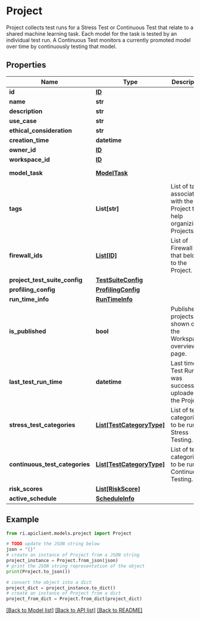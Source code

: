 # Project

Project collects test runs for a Stress Test or Continuous Test that relate to a shared machine learning task. Each model for the task is tested by an individual test run. A Continuous Test monitors a currently promoted model over time by continuously testing that model.

## Properties

Name | Type | Description | Notes
------------ | ------------- | ------------- | -------------
**id** | [**ID**](ID.md) |  | [optional] 
**name** | **str** |  | [optional] 
**description** | **str** |  | [optional] 
**use_case** | **str** |  | [optional] 
**ethical_consideration** | **str** |  | [optional] 
**creation_time** | **datetime** |  | [optional] 
**owner_id** | [**ID**](ID.md) |  | [optional] 
**workspace_id** | [**ID**](ID.md) |  | [optional] 
**model_task** | [**ModelTask**](ModelTask.md) |  | [optional] [default to ModelTask.UNSPECIFIED]
**tags** | **List[str]** | List of tags associated with the Project to help organizing Projects. | [optional] 
**firewall_ids** | [**List[ID]**](ID.md) | List of Firewall IDs that belong to the Project. | [optional] 
**project_test_suite_config** | [**TestSuiteConfig**](TestSuiteConfig.md) |  | [optional] 
**profiling_config** | [**ProfilingConfig**](ProfilingConfig.md) |  | [optional] 
**run_time_info** | [**RunTimeInfo**](RunTimeInfo.md) |  | [optional] 
**is_published** | **bool** | Published projects are shown on the Workspace overview page. | [optional] 
**last_test_run_time** | **datetime** | Last time a Test Run was successfully uploaded to the Project. | [optional] 
**stress_test_categories** | [**List[TestCategoryType]**](TestCategoryType.md) | List of test categories to be run in Stress Testing. | [optional] 
**continuous_test_categories** | [**List[TestCategoryType]**](TestCategoryType.md) | List of test categories to be run in Continuous Testing. | [optional] 
**risk_scores** | [**List[RiskScore]**](RiskScore.md) |  | [optional] 
**active_schedule** | [**ScheduleInfo**](ScheduleInfo.md) |  | [optional] 

## Example

```python
from ri.apiclient.models.project import Project

# TODO update the JSON string below
json = "{}"
# create an instance of Project from a JSON string
project_instance = Project.from_json(json)
# print the JSON string representation of the object
print(Project.to_json())

# convert the object into a dict
project_dict = project_instance.to_dict()
# create an instance of Project from a dict
project_from_dict = Project.from_dict(project_dict)
```
[[Back to Model list]](../README.md#documentation-for-models) [[Back to API list]](../README.md#documentation-for-api-endpoints) [[Back to README]](../README.md)

